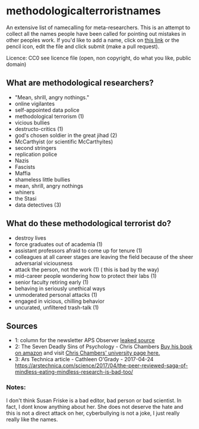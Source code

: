# methodologicalterroristnames
An extensive list of namecalling for meta-researchers.
This is an attempt to collect all the names people have been called for pointing out mistakes in other peoples
work. 
If you'd like to add a name, click on [this link](https://github.com/RMHogervorst/methodologicalterroristnames/edit/master/README.md) or the pencil icon, edit the file and click submit (make a pull request).

Licence: CC0 see licence file (open, non copyright, do what you like, public domain)


## What are methodological researchers?

- "Mean, shrill, angry nothings."
- online vigilantes
- self-appointed data police
- methodological terrorism (1)
- vicious bullies
- destructo-critics  (1)
- god's chosen soldier in the great jihad (2)
- McCarthyist (or scientific McCarthyites)
- second stringers
- replication police
- Nazis
- Fascists
- Maffia
- shameless little bullies
- mean, shrill, angry nothings
- whiners
- the Stasi
- data detectives (3)




## What do these methodological terrorist do?

- destroy lives
- force graduates out of academia (1)
- assistant professors afraid to come up for tenure (1)
- colleagues at all career stages are leaving the field because of the sheer adversarial viciousness
- attack the person, not the work (1) ( this is bad by the way)
- mid-career people wondering how to protect their labs (1)
- senior faculty retiring early (1)
- behaving in seriously unethical ways
- unmoderated personal attacks (1)
- engaged in vicious, chilling behavior
- uncurated, unfiltered trash-talk (1)



## Sources

- 1: column for the newsletter APS Observer [leaked source](https://www.dropbox.com/s/9zubbn9fyi1xjcu/Fiske%20presidential%20guest%20column_APS%20Observer_copy-edited.pdf)
- 2: The Seven Deadly Sins of Psychology - Chris Chambers [Buy his book on amazon](https://www.amazon.com/Seven-Deadly-Sins-Psychology-Scientific/dp/0691158908) and visit [Chris Chambers' university page here.](http://psych.cf.ac.uk/contactsandpeople/chambersc1.php)
- 3: Ars Technica article - Cathleen O'Grady - 2017-04-24 <https://arstechnica.com/science/2017/04/the-peer-reviewed-saga-of-mindless-eating-mindless-research-is-bad-too/>

### Notes:

I don't think Susan Friske is a bad editor, bad person or bad scientist. In fact, I dont know anything about her. She does not
deserve the hate and this is not a direct attack on her, cyberbullying is not a joke, I just really really like the names. 
